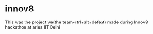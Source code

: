 # innov8
This was the project we(the team-ctrl+alt+defeat) made during Innov8 hackathon at aries IIT Delhi
